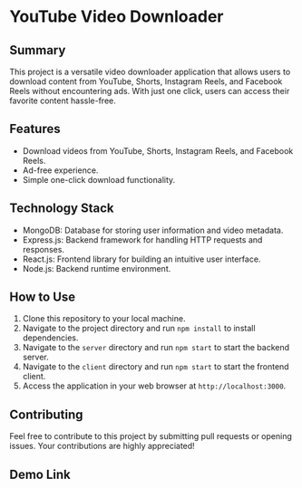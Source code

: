 # YouTube Video Downloader

## Summary
This project is a versatile video downloader application that allows users to download content from YouTube, Shorts, Instagram Reels, and Facebook Reels without encountering ads. With just one click, users can access their favorite content hassle-free.

## Features
- Download videos from YouTube, Shorts, Instagram Reels, and Facebook Reels.
- Ad-free experience.
- Simple one-click download functionality.

## Technology Stack
- MongoDB: Database for storing user information and video metadata.
- Express.js: Backend framework for handling HTTP requests and responses.
- React.js: Frontend library for building an intuitive user interface.
- Node.js: Backend runtime environment.

## How to Use
1. Clone this repository to your local machine.
2. Navigate to the project directory and run `npm install` to install dependencies.
3. Navigate to the `server` directory and run `npm start` to start the backend server.
4. Navigate to the `client` directory and run `npm start` to start the frontend client.
5. Access the application in your web browser at `http://localhost:3000`.

## Contributing
Feel free to contribute to this project by submitting pull requests or opening issues. Your contributions are highly appreciated!

## Demo Link
